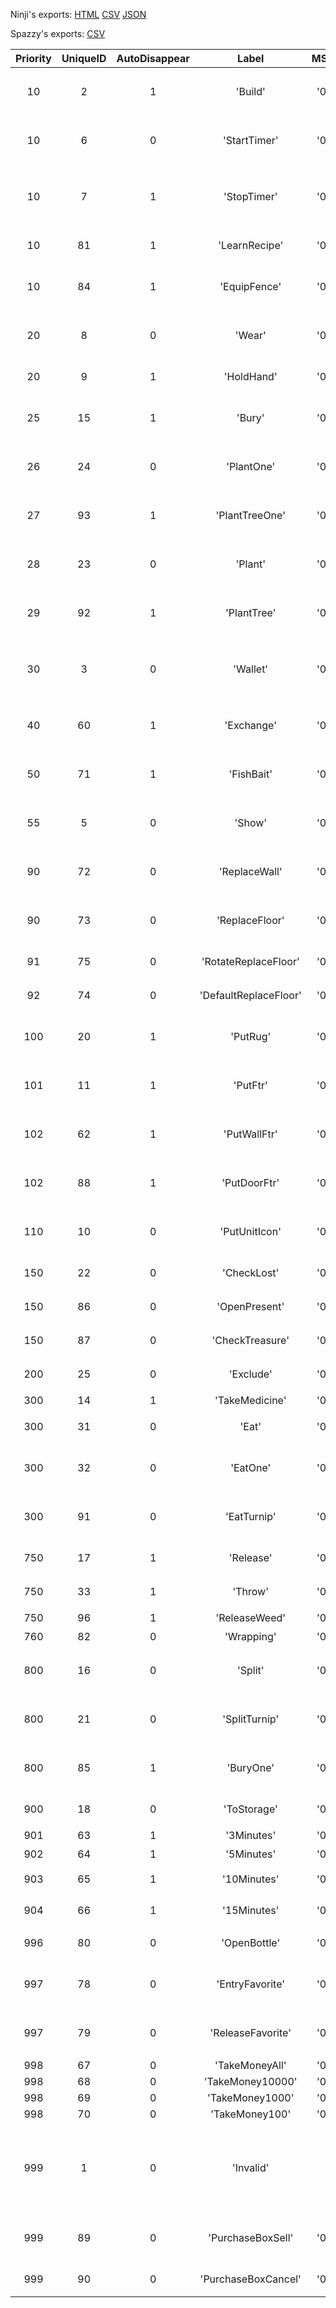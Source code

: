 Ninji's exports: [HTML](https://wuffs.org/acnh/bcsv_140/html/ItemUIContextMenu.html) [CSV](https://wuffs.org/acnh/bcsv_140/csv/ItemUIContextMenu.csv) [JSON](https://wuffs.org/acnh/bcsv_140/json/ItemUIContextMenu.json)

Spazzy's exports: [CSV](JSON)

| Priority | UniqueID | AutoDisappear | Label | MSLabel | Name |
|:--:|:--:|:--:|:--:|:--:|:--:|
| 10 | 2 | 1 | 'Build' | '0128' | 'ここにたてる' | 
| 10 | 6 | 0 | 'StartTimer' | '0105' | '時間をはかる' | 
| 10 | 7 | 1 | 'StopTimer' | '0106' | 'タイマーをとめる' | 
| 10 | 81 | 1 | 'LearnRecipe' | '0149' | '覚える' | 
| 10 | 84 | 1 | 'EquipFence' | '0101' | '柵を立てる' | 
| 20 | 8 | 0 | 'Wear' | '0107' | '身につける' | 
| 20 | 9 | 1 | 'HoldHand' | '0108' | '手に持つ' | 
| 25 | 15 | 1 | 'Bury' | '0116' | '穴にうめる' | 
| 26 | 24 | 0 | 'PlantOne' | '0130' | '1コ植える' | 
| 27 | 93 | 1 | 'PlantTreeOne' | '0197' | '1コ植える' | 
| 28 | 23 | 0 | 'Plant' | '0129' | '地面に植える' | 
| 29 | 92 | 1 | 'PlantTree' | '0196' | '地面に植える' | 
| 30 | 3 | 0 | 'Wallet' | '0103' | 'おサイフにしまう' | 
| 40 | 60 | 1 | 'Exchange' | '0131' | '入れ替える' | 
| 50 | 71 | 1 | 'FishBait' | '0139' | 'エサをまく' | 
| 55 | 5 | 0 | 'Show' | '0119' | '見せびらかす' | 
| 90 | 72 | 0 | 'ReplaceWall' | '0140' | 'かべにはる' | 
| 90 | 73 | 0 | 'ReplaceFloor' | '0141' | 'ゆかにはる' | 
| 91 | 75 | 0 | 'RotateReplaceFloor' | '0143' | 'ヨコむき' | 
| 92 | 74 | 0 | 'DefaultReplaceFloor' | '0142' | 'タテむき' | 
| 100 | 20 | 1 | 'PutRug' | '0124' | 'この辺にしく' | 
| 101 | 11 | 1 | 'PutFtr' | '0111' | 'この辺に飾る' | 
| 102 | 62 | 1 | 'PutWallFtr' | '0112' | 'かべに飾る' | 
| 102 | 88 | 1 | 'PutDoorFtr' | '0145' | 'ドアに飾る' | 
| 110 | 10 | 0 | 'PutUnitIcon' | '0110' | 'この辺に置く' | 
| 150 | 22 | 0 | 'CheckLost' | '0126' | '調べる' | 
| 150 | 86 | 0 | 'OpenPresent' | '0113' | '開ける' | 
| 150 | 87 | 0 | 'CheckTreasure' | '0144' | '開ける' | 
| 200 | 25 | 0 | 'Exclude' | '0127' | 'しまう' | 
| 300 | 14 | 1 | 'TakeMedicine' | '0115' | '飲む' | 
| 300 | 31 | 0 | 'Eat' | '0133' | '食べる' | 
| 300 | 32 | 0 | 'EatOne' | '0134' | '1コ食べる' | 
| 300 | 91 | 0 | 'EatTurnip' | '0151' | '10カブ食べる' | 
| 750 | 17 | 1 | 'Release' | '0118' | '逃がす' | 
| 750 | 33 | 1 | 'Throw' | '0120' | '捨てる' | 
| 750 | 96 | 1 | 'ReleaseWeed' | '0199' | '戻す' | 
| 760 | 82 | 0 | 'Wrapping' | '0150' | '包む' | 
| 800 | 16 | 0 | 'Split' | '0117' | '1コわける' | 
| 800 | 21 | 0 | 'SplitTurnip' | '0125' | '10カブ分ける' | 
| 800 | 85 | 1 | 'BuryOne' | '0132' | '1コうめる' | 
| 900 | 18 | 0 | 'ToStorage' | '0121' | '収納する' | 
| 901 | 63 | 1 | '3Minutes' | '0135' | '3分' | 
| 902 | 64 | 1 | '5Minutes' | '0136' | '5分' | 
| 903 | 65 | 1 | '10Minutes' | '0137' | '10分' | 
| 904 | 66 | 1 | '15Minutes' | '0138' | '15分' | 
| 996 | 80 | 0 | 'OpenBottle' | '0148' | '開ける' | 
| 997 | 78 | 0 | 'EntryFavorite' | '0146' | 'おきに登録' | 
| 997 | 79 | 0 | 'ReleaseFavorite' | '0147' | 'おきに解除' | 
| 998 | 67 | 0 | 'TakeMoneyAll' | '0190' | '' | 
| 998 | 68 | 0 | 'TakeMoney10000' | '0191' | '' | 
| 998 | 69 | 0 | 'TakeMoney1000' | '0192' | '' | 
| 998 | 70 | 0 | 'TakeMoney100' | '0193' | '' | 
| 999 | 1 | 0 | 'Invalid' | '' | '無効値( プログラム使用 )' | 
| 999 | 89 | 0 | 'PurchaseBoxSell' | '0194' | '売っちゃう！' | 
| 999 | 90 | 0 | 'PurchaseBoxCancel' | '0195' | 'やめとく' | 
